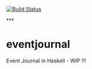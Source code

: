<a name="top"></a>
[![Build Status](https://travis-ci.org/fatlazycat/eventjournal.svg?branch=master)](https://travis-ci.org/fatlazycat/eventjournal)
</p>
***

# eventjournal
Event Journal in Haskell - WIP !!!
